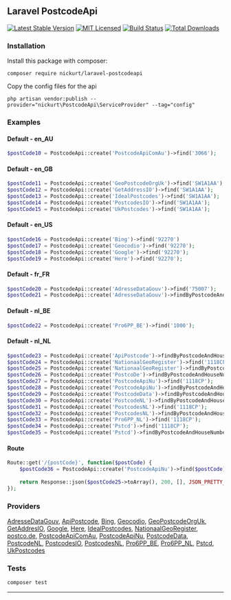 ## Laravel PostcodeApi
[![Latest Stable Version](https://poser.pugx.org/nickurt/laravel-postcodeapi/v/stable?format=flat-square)](https://packagist.org/packages/nickurt/laravel-postcodeapi)
[![MIT Licensed](https://img.shields.io/badge/license-MIT-brightgreen.svg?style=flat-square)](LICENSE.md)
[![Build Status](https://img.shields.io/travis/nickurt/laravel-postcodeapi/master.svg?style=flat-square)](https://travis-ci.org/nickurt/laravel-postcodeapi)
[![Total Downloads](https://img.shields.io/packagist/dt/nickurt/laravel-postcodeapi.svg?style=flat-square)](https://packagist.org/packages/nickurt/laravel-postcodeapi)

### Installation
Install this package with composer:
```
composer require nickurt/laravel-postcodeapi
```

Copy the config files for the api
```
php artisan vendor:publish --provider="nickurt\PostcodeApi\ServiceProvider" --tag="config"
```

### Examples
#### Default - en_AU
```php
$postCode10 = PostcodeApi::create('PostcodeApiComAu')->find('3066');
```
#### Default - en_GB
```php
$postCode11 = PostcodeApi::create('GeoPostcodeOrgUk')->find('SW1A1AA');
$postCode12 = PostcodeApi::create('GetAddressIO')->find('SW1A1AA');
$postCode13 = PostcodeApi::create('IdealPostcodes')->find('SW1A1AA');
$postCode14 = PostcodeApi::create('PostcodesIO')->find('SW1A1AA');
$postCode15 = PostcodeApi::create('UkPostcodes')->find('SW1A1AA');
```
#### Default - en_US
```php
$postCode16 = PostcodeApi::create('Bing')->find('92270')
$postCode17 = PostcodeApi::create('Geocodio')->find('92270');
$postCode18 = PostcodeApi::create('Google')->find('92270');
$postCode19 = PostcodeApi::create('Here')->find('92270');
```
#### Default - fr_FR
```php
$postCode20 = PostcodeApi::create('AdresseDataGouv')->find('75007');
$postCode21 = PostcodeApi::create('AdresseDataGouv')->findByPostcodeAndHouseNumber('75007', '5 Avenue Anatole France');
```
#### Default - nl_BE
```php
$postCode22 = PostcodeApi::create('Pro6PP_BE')->find('1000');
```
#### Default - nl_NL
```php
$postCode23 = PostcodeApi::create('ApiPostcode')->findByPostcodeAndHouseNumber('1118CP', '202');
$postCode24 = PostcodeApi::create('NationaalGeoRegister')->find('1118CP');
$postCode25 = PostcodeApi::create('NationaalGeoRegister')->findByPostcodeAndHouseNumber('1118CP', '202');
$postCode26 = PostcodeApi::create('PostcoDe')->findByPostcodeAndHouseNumber('1118CP', '202');
$postCode27 = PostcodeApi::create('PostcodeApiNu')->find('1118CP');
$postCode28 = PostcodeApi::create('PostcodeApiNu')->findByPostcodeAndHouseNumber('1118CP', '202');
$postCode29 = PostcodeApi::create('PostcodeData')->findByPostcodeAndHouseNumber('1118CP', '202');
$postCode30 = PostcodeApi::create('PostcodeNL')->findByPostcodeAndHouseNumber('1118CP', '202');
$postCode31 = PostcodeApi::create('PostcodesNL')->find('1118CP');
$postCode32 = PostcodeApi::create('PostcodesNL')->findByPostcodeAndHouseNumber('1118CP', '202');
$postCode33 = PostcodeApi::create('Pro6PP_NL')->find('1118CP');
$postCode34 = PostcodeApi::create('Pstcd')->find('1118CP');
$postCode35 = PostcodeApi::create('Pstcd')->findByPostcodeAndHouseNumber('1118CP', '202');
```
#### Route
```php
Route::get('/{postCode}', function($postCode) {
    $postCode36 = PostcodeApi::create('PostcodeApiNu')->find($postCode);
    
    return Response::json($postCode25->toArray(), 200, [], JSON_PRETTY_PRINT);
});
```

### Providers
[AdresseDataGouv](https://adresse.data.gouv.fr), [ApiPostcode](https://api-postcode.nl), [Bing](https://www.bingmapsportal.com), [Geocodio](https://www.geocod.io), [GeoPostcodeOrgUk](http://www.geopostcode.org.uk), [GetAddresIO](https://getaddress.io), [Google](https://developers.google.com/maps/documentation/geocoding/intro), [Here](https://www.here.com), [IdealPostcodes](https://ideal-postcodes.co.uk), [NationaalGeoRegister](https://nationaalgeoregister.nl/geonetwork/srv/dut/catalog.search#/home), [postco.de](https://postco.de), [PostcodeApiComAu](https://postcodeapi.com.au), [PostcodeApiNu](https://www.postcodeapi.nu), [PostcodeData](http://www.postcodedata.nl), [PostcodeNL](https://www.postcode.nl), [PostcodesIO](https://api.postcodes.io), [PostcodesNL](https://www.postcodes.nl), [Pro6PP_BE](https://www.pro6pp.nl), [Pro6PP_NL](https://www.pro6pp.nl), [Pstcd](http://www.pstcd.nl/), [UkPostcodes](http://uk-postcodes.com/postcode)
### Tests
```sh
composer test
```

- - - 

